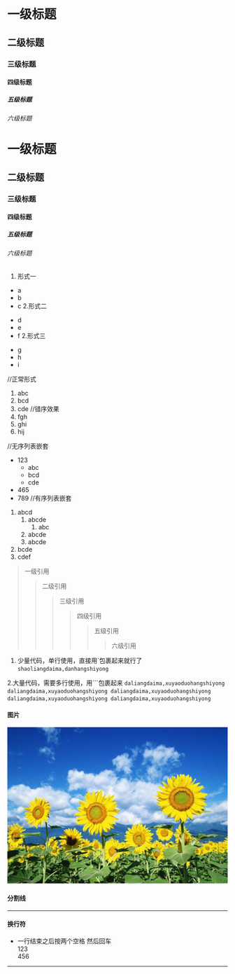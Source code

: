 # 一级标题
## 二级标题
### 三级标题
#### 四级标题
##### 五级标题
###### 六级标题

# 一级标题 #
## 二级标题 ##
### 三级标题 ###
#### 四级标题 ####
##### 五级标题 #####
###### 六级标题 #####


1. 形式一
+ a
+ b
+ c
2.形式二
- d
- e
- f
2.形式三
* g
* h
* i

//正常形式
1. abc
2. bcd
3. cde
//错序效果
2. fgh
3. ghi
5. hij

//无序列表嵌套
+ 123
    + abc
    + bcd
    + cde
+ 465
+ 789
//有序列表嵌套
1. abcd
    1. abcde
        1. abc
    2. abcde
    3. abcde
2. bcde
3. cdef


> 一级引用
>> 二级引用
>>> 三级引用
>>>> 四级引用
>>>>> 五级引用
>>>>>> 六级引用


1. 少量代码，单行使用，直接用\`包裹起来就行了
` shaoliangdaima,danhangshiyong `

2.大量代码，需要多行使用，用\`\`\`包裹起来
    ```
        daliangdaima,xuyaoduohangshiyong
        daliangdaima,xuyaoduohangshiyong
        daliangdaima,xuyaoduohangshiyong
        daliangdaima,xuyaoduohangshiyong
        daliangdaima,xuyaoduohangshiyong
    ```
 
#### 图片
![](otherOptions\test_image.jpeg)


#### 分割线
*** 

#### 换行符
+ 一行结束之后按两个空格  然后回车  
123  
456
***


